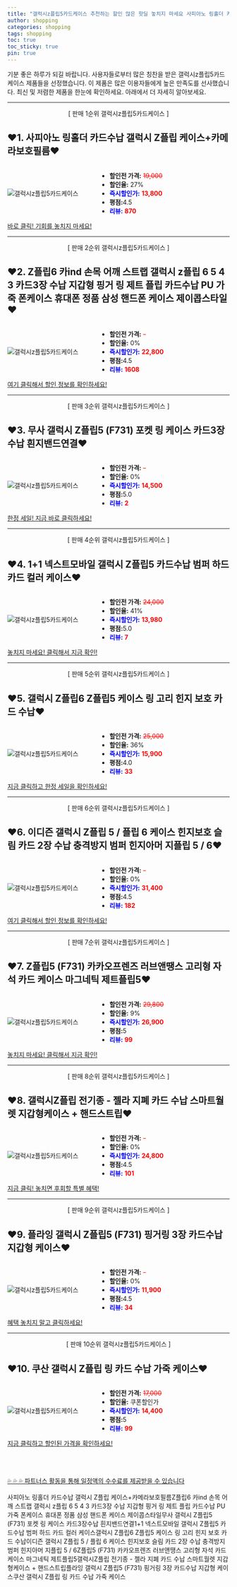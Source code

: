 ```yaml
---
title: "갤럭시z플립5카드케이스 추천하는 할인 많은 핫딜 놓치지 마세요 사피아노 링홀더 카드수납 갤럭시 Z플립"
author: shopping
categories: shopping
tags: shopping
toc: true
toc_sticky: true
pin: true
---
```

기분 좋은 하루가 되길 바랍니다. 사용자들로부터 많은 칭찬을 받은 갤럭시z플립5카드케이스 제품들을 선정했습니다. 이 제품은 많은 이용자들에게 높은 만족도를 선사했습니다. 최신 및 저렴한 제품을 한눈에 확인하세요. 아래에서 더 자세히 알아보세요.

---
<p class="toplist" style="margin: 0 auto; display: block; width: fit-content;">[ 판매 1순위 갤럭시z플립5카드케이스 ]</p>

<h2><strong>❤️1. 사피아노 링홀더 카드수납 갤럭시 Z플립 케이스+카메라보호필름❤️</strong></h2>

<div style="display: flex; align-items: center;">
    <div style="flex: 0.4;">
        <img src="https://thumbnail10.coupangcdn.com/thumbnails/remote/230x230ex/image/vendor_inventory/50e2/86749ef713f9bd5184dad91bdb5f8a14ea4b3f2f2de91c47502cbfe957af.jpg" alt="갤럭시z플립5카드케이스" style="max-width: 100%;">
    </div>
    <div style="flex: 0.6; margin-left: 10px;">
        <ul>
            <li><strong>할인전 가격:</strong> <del style="color: red;">19,000</del></li>
            <li><strong>할인율:</strong> 27%</li>
            <li><span style='color:blue'><strong>즉시할인가:</strong></span> <span style='color:red'><strong>13,800</strong></span></li>
            <li><strong>평점:</strong>4.5</li>
            <li><span style='color:blue'><strong>리뷰:</strong></span> <span style='color:red'><strong>870</strong></span></li>
        </ul>
    </div>
</div>
<div class="center">
    <a href="https://William4Davisa.github.io?lptag=AF9450613&subid=githubio&pageKey=6929941113&traceid=V0-153&itemId=19575538129&vendorItemId=86683212640" class="myButton">
        바로 클릭! 기회를 놓치지 마세요!
    </a>
</div>


---
<p class="toplist" style="margin: 0 auto; display: block; width: fit-content;">[ 판매 2순위 갤럭시z플립5카드케이스 ]</p>

<h2><strong>❤️2. Z플립6 카ind 손목 어깨 스트랩 갤럭시 z플립 6 5 4 3 카드3장 수납 지갑형 핑거 링 제트 플립 카드수납 PU 가죽 폰케이스 휴대폰 정품 삼성 핸드폰 케이스 제이콥스타일❤️</strong></h2>

<div style="display: flex; align-items: center;">
    <div style="flex: 0.4;">
        <img src="https://thumbnail7.coupangcdn.com/thumbnails/remote/230x230ex/image/vendor_inventory/7e32/ff627ecfc57facd7456a34bd4f260b736cbe3c0f324f91f1645825153f3b.jpg" alt="갤럭시z플립5카드케이스" style="max-width: 100%;">
    </div>
    <div style="flex: 0.6; margin-left: 10px;">
        <ul>
            <li><strong>할인전 가격:</strong> <del style="color: red;">-</del></li>
            <li><strong>할인율:</strong> 0%</li>
            <li><span style='color:blue'><strong>즉시할인가:</strong></span> <span style='color:red'><strong>22,800</strong></span></li>
            <li><strong>평점:</strong>4.5</li>
            <li><span style='color:blue'><strong>리뷰:</strong></span> <span style='color:red'><strong>1608</strong></span></li>
        </ul>
    </div>
</div>
<div class="center">
    <a href="https://William4Davisa.github.io?lptag=AF9450613&subid=githubio&pageKey=6977141174&traceid=V0-153&itemId=17032704561&vendorItemId=89339685493" class="myButton">
        여기 클릭해서 할인 정보를 확인하세요!
    </a>
</div>


---
<p class="toplist" style="margin: 0 auto; display: block; width: fit-content;">[ 판매 3순위 갤럭시z플립5카드케이스 ]</p>

<h2><strong>❤️3. 무사 갤럭시 Z플립5 (F731) 포켓 링 케이스 카드3장수납 흰지밴드연결❤️</strong></h2>

<div style="display: flex; align-items: center;">
    <div style="flex: 0.4;">
        <img src="https://thumbnail6.coupangcdn.com/thumbnails/remote/230x230ex/image/vendor_inventory/d0eb/dc3c5ecb145f79a94614a6c2f30a4b2d49b8f35d63996608547cb0a6cda3.jpg" alt="갤럭시z플립5카드케이스" style="max-width: 100%;">
    </div>
    <div style="flex: 0.6; margin-left: 10px;">
        <ul>
            <li><strong>할인전 가격:</strong> <del style="color: red;">-</del></li>
            <li><strong>할인율:</strong> 0%</li>
            <li><span style='color:blue'><strong>즉시할인가:</strong></span> <span style='color:red'><strong>14,500</strong></span></li>
            <li><strong>평점:</strong>5.0</li>
            <li><span style='color:blue'><strong>리뷰:</strong></span> <span style='color:red'><strong>2</strong></span></li>
        </ul>
    </div>
</div>
<div class="center">
    <a href="https://William4Davisa.github.io?lptag=AF9450613&subid=githubio&pageKey=7988896022&traceid=V0-153&itemId=22203187726&vendorItemId=89249327694" class="myButton">
        한정 세일! 지금 바로 클릭하세요!
    </a>
</div>


---
<p class="toplist" style="margin: 0 auto; display: block; width: fit-content;">[ 판매 4순위 갤럭시z플립5카드케이스 ]</p>

<h2><strong>❤️4. 1+1 넥스트모바일 갤럭시 Z플립5 카드수납 범퍼 하드 카드 컬러 케이스❤️</strong></h2>

<div style="display: flex; align-items: center;">
    <div style="flex: 0.4;">
        <img src="https://thumbnail8.coupangcdn.com/thumbnails/remote/230x230ex/image/vendor_inventory/43b0/95b8241c981e598d0d37f679c3489081a8c70320685bc5af2a55df40b60e.jpg" alt="갤럭시z플립5카드케이스" style="max-width: 100%;">
    </div>
    <div style="flex: 0.6; margin-left: 10px;">
        <ul>
            <li><strong>할인전 가격:</strong> <del style="color: red;">24,000</del></li>
            <li><strong>할인율:</strong> 41%</li>
            <li><span style='color:blue'><strong>즉시할인가:</strong></span> <span style='color:red'><strong>13,980</strong></span></li>
            <li><strong>평점:</strong>5.0</li>
            <li><span style='color:blue'><strong>리뷰:</strong></span> <span style='color:red'><strong>7</strong></span></li>
        </ul>
    </div>
</div>
<div class="center">
    <a href="https://William4Davisa.github.io?lptag=AF9450613&subid=githubio&pageKey=7579091187&traceid=V0-153&itemId=20003411472&vendorItemId=87100474493" class="myButton">
        놓치지 마세요! 클릭해서 지금 확인!
    </a>
</div>


---
<p class="toplist" style="margin: 0 auto; display: block; width: fit-content;">[ 판매 5순위 갤럭시z플립5카드케이스 ]</p>

<h2><strong>❤️5. 갤럭시 Z플립6 Z플립5 케이스 링 고리 힌지 보호 카드 수납❤️</strong></h2>

<div style="display: flex; align-items: center;">
    <div style="flex: 0.4;">
        <img src="https://thumbnail7.coupangcdn.com/thumbnails/remote/230x230ex/image/vendor_inventory/67c2/ff34ed0517c2570c498c2076c2197d19634db2df933530ef5567bac017c0.jpg" alt="갤럭시z플립5카드케이스" style="max-width: 100%;">
    </div>
    <div style="flex: 0.6; margin-left: 10px;">
        <ul>
            <li><strong>할인전 가격:</strong> <del style="color: red;">25,000</del></li>
            <li><strong>할인율:</strong> 36%</li>
            <li><span style='color:blue'><strong>즉시할인가:</strong></span> <span style='color:red'><strong>15,900</strong></span></li>
            <li><strong>평점:</strong>4.0</li>
            <li><span style='color:blue'><strong>리뷰:</strong></span> <span style='color:red'><strong>33</strong></span></li>
        </ul>
    </div>
</div>
<div class="center">
    <a href="https://William4Davisa.github.io?lptag=AF9450613&subid=githubio&pageKey=7673150193&traceid=V0-153&itemId=20474572053&vendorItemId=89046622352" class="myButton">
        지금 클릭하고 한정 세일을 확인하세요!
    </a>
</div>


---
<p class="toplist" style="margin: 0 auto; display: block; width: fit-content;">[ 판매 6순위 갤럭시z플립5카드케이스 ]</p>

<h2><strong>❤️6. 이디즌 갤럭시 Z플립 5 / 플립 6 케이스 힌지보호 슬림 카드 2장 수납 충격방지 범퍼 힌지아머 지플립 5 / 6❤️</strong></h2>

<div style="display: flex; align-items: center;">
    <div style="flex: 0.4;">
        <img src="https://thumbnail6.coupangcdn.com/thumbnails/remote/230x230ex/image/vendor_inventory/708e/4024c25799edb6482ae7395eaf2d54d6a0beaf583fe54bb9f2975c4d6b44.jpg" alt="갤럭시z플립5카드케이스" style="max-width: 100%;">
    </div>
    <div style="flex: 0.6; margin-left: 10px;">
        <ul>
            <li><strong>할인전 가격:</strong> <del style="color: red;">-</del></li>
            <li><strong>할인율:</strong> 0%</li>
            <li><span style='color:blue'><strong>즉시할인가:</strong></span> <span style='color:red'><strong>31,400</strong></span></li>
            <li><strong>평점:</strong>4.5</li>
            <li><span style='color:blue'><strong>리뷰:</strong></span> <span style='color:red'><strong>182</strong></span></li>
        </ul>
    </div>
</div>
<div class="center">
    <a href="https://William4Davisa.github.io?lptag=AF9450613&subid=githubio&pageKey=7522859333&traceid=V0-153&itemId=19734412111&vendorItemId=86838260730" class="myButton">
        여기 클릭해서 할인 정보를 확인하세요!
    </a>
</div>


---
<p class="toplist" style="margin: 0 auto; display: block; width: fit-content;">[ 판매 7순위 갤럭시z플립5카드케이스 ]</p>

<h2><strong>❤️7. Z플립5 (F731) 카카오프렌즈 러브앤땡스 고리형 자석 카드 케이스 마그네틱 제트플립5❤️</strong></h2>

<div style="display: flex; align-items: center;">
    <div style="flex: 0.4;">
        <img src="https://thumbnail8.coupangcdn.com/thumbnails/remote/230x230ex/image/vendor_inventory/6c3a/490090409a58a25dfed652fdc696fe7321d1ed2a981f737b6c066e5a9434.jpg" alt="갤럭시z플립5카드케이스" style="max-width: 100%;">
    </div>
    <div style="flex: 0.6; margin-left: 10px;">
        <ul>
            <li><strong>할인전 가격:</strong> <del style="color: red;">29,800</del></li>
            <li><strong>할인율:</strong> 9%</li>
            <li><span style='color:blue'><strong>즉시할인가:</strong></span> <span style='color:red'><strong>26,900</strong></span></li>
            <li><strong>평점:</strong>5</li>
            <li><span style='color:blue'><strong>리뷰:</strong></span> <span style='color:red'><strong>99</strong></span></li>
        </ul>
    </div>
</div>
<div class="center">
    <a href="https://William4Davisa.github.io?lptag=AF9450613&subid=githubio&pageKey=7891430030&traceid=V0-153&itemId=21606362480&vendorItemId=88657785551" class="myButton">
        놓치지 마세요! 클릭해서 지금 확인!
    </a>
</div>


---
<p class="toplist" style="margin: 0 auto; display: block; width: fit-content;">[ 판매 8순위 갤럭시z플립5카드케이스 ]</p>

<h2><strong>❤️8. 갤럭시Z플립 전기종 - 젤라 지폐 카드 수납 스마트월렛 지갑형케이스 + 핸드스트립❤️</strong></h2>

<div style="display: flex; align-items: center;">
    <div style="flex: 0.4;">
        <img src="https://thumbnail8.coupangcdn.com/thumbnails/remote/230x230ex/image/vendor_inventory/0a50/e0c6120d409e829c514b93eadf51ffc0127137d07e5f3b86d8f5684b7a55.jpg" alt="갤럭시z플립5카드케이스" style="max-width: 100%;">
    </div>
    <div style="flex: 0.6; margin-left: 10px;">
        <ul>
            <li><strong>할인전 가격:</strong> <del style="color: red;">-</del></li>
            <li><strong>할인율:</strong> 0%</li>
            <li><span style='color:blue'><strong>즉시할인가:</strong></span> <span style='color:red'><strong>24,800</strong></span></li>
            <li><strong>평점:</strong>4.5</li>
            <li><span style='color:blue'><strong>리뷰:</strong></span> <span style='color:red'><strong>101</strong></span></li>
        </ul>
    </div>
</div>
<div class="center">
    <a href="https://William4Davisa.github.io?lptag=AF9450613&subid=githubio&pageKey=7716281720&traceid=V0-153&itemId=20696661190&vendorItemId=87768070613" class="myButton">
        지금 클릭! 놓치면 후회할 특별 혜택!
    </a>
</div>


---
<p class="toplist" style="margin: 0 auto; display: block; width: fit-content;">[ 판매 9순위 갤럭시z플립5카드케이스 ]</p>

<h2><strong>❤️9. 플라잉 갤럭시 Z플립5 (F731) 핑거링 3장 카드수납 지갑형 케이스❤️</strong></h2>

<div style="display: flex; align-items: center;">
    <div style="flex: 0.4;">
        <img src="https://thumbnail6.coupangcdn.com/thumbnails/remote/230x230ex/image/vendor_inventory/45e2/44516717eb1d271812073b85c2d21eb6d7efc77516b744dd5a211067010e.jpg" alt="갤럭시z플립5카드케이스" style="max-width: 100%;">
    </div>
    <div style="flex: 0.6; margin-left: 10px;">
        <ul>
            <li><strong>할인전 가격:</strong> <del style="color: red;">-</del></li>
            <li><strong>할인율:</strong> 0%</li>
            <li><span style='color:blue'><strong>즉시할인가:</strong></span> <span style='color:red'><strong>11,900</strong></span></li>
            <li><strong>평점:</strong>4.5</li>
            <li><span style='color:blue'><strong>리뷰:</strong></span> <span style='color:red'><strong>34</strong></span></li>
        </ul>
    </div>
</div>
<div class="center">
    <a href="https://William4Davisa.github.io?lptag=AF9450613&subid=githubio&pageKey=7669814437&traceid=V0-153&itemId=20457103331&vendorItemId=90650565365" class="myButton">
        혜택 놓치지 말고 클릭하세요!
    </a>
</div>


---
<p class="toplist" style="margin: 0 auto; display: block; width: fit-content;">[ 판매 10순위 갤럭시z플립5카드케이스 ]</p>

<h2><strong>❤️10. 쿠산 갤럭시 Z플립 링 카드 수납 가죽 케이스❤️</strong></h2>

<div style="display: flex; align-items: center;">
    <div style="flex: 0.4;">
        <img src="https://thumbnail10.coupangcdn.com/thumbnails/remote/230x230ex/image/vendor_inventory/e6a8/a986151b549de45e06aff545e56d2e7da3d7c8f42d52ebc4239010d16f11.jpg" alt="갤럭시z플립5카드케이스" style="max-width: 100%;">
    </div>
    <div style="flex: 0.6; margin-left: 10px;">
        <ul>
            <li><strong>할인전 가격:</strong> <del style="color: red;">17,000</del></li>
            <li><strong>할인율:</strong> 쿠폰할인가</li>
            <li><span style='color:blue'><strong>즉시할인가:</strong></span> <span style='color:red'><strong>14,400</strong></span></li>
            <li><strong>평점:</strong>5</li>
            <li><span style='color:blue'><strong>리뷰:</strong></span> <span style='color:red'><strong>99</strong></span></li>
        </ul>
    </div>
</div>
<div class="center">
    <a href="https://William4Davisa.github.io?lptag=AF9450613&subid=githubio&pageKey=8221227364&traceid=V0-153&itemId=23629240234&vendorItemId=90654729695" class="myButton">
        지금 클릭하고 할인된 가격을 확인하세요!
    </a>
</div>

<br><br><br>[💦 💦 💦 파트너스 활동을 통해 일정액의 수수료를 제공받을 수 있습니다](https://link.coupang.com/a/bcpT2c)<br><br>사피아노 링홀더 카드수납 갤럭시 Z플립 케이스+카메라보호필름Z플립6 카ind 손목 어깨 스트랩 갤럭시 z플립 6 5 4 3 카드3장 수납 지갑형 핑거 링 제트 플립 카드수납 PU 가죽 폰케이스 휴대폰 정품 삼성 핸드폰 케이스 제이콥스타일무사 갤럭시 Z플립5 (F731) 포켓 링 케이스 카드3장수납 흰지밴드연결1+1 넥스트모바일 갤럭시 Z플립5 카드수납 범퍼 하드 카드 컬러 케이스갤럭시 Z플립6 Z플립5 케이스 링 고리 힌지 보호 카드 수납이디즌 갤럭시 Z플립 5 / 플립 6 케이스 힌지보호 슬림 카드 2장 수납 충격방지 범퍼 힌지아머 지플립 5 / 6Z플립5 (F731) 카카오프렌즈 러브앤땡스 고리형 자석 카드 케이스 마그네틱 제트플립5갤럭시Z플립 전기종 - 젤라 지폐 카드 수납 스마트월렛 지갑형케이스 + 핸드스트립플라잉 갤럭시 Z플립5 (F731) 핑거링 3장 카드수납 지갑형 케이스쿠산 갤럭시 Z플립 링 카드 수납 가죽 케이스